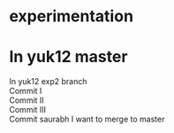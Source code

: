 # experimentation
# In yuk12 master
In yuk12 exp2 branch  
Commit I   
Commit II  
Commit III  
Commit saurabh
I want to merge to master  
